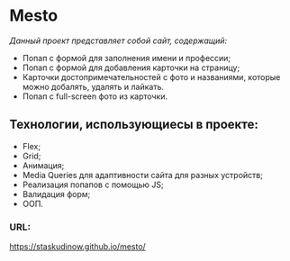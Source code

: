 # __Mesto__

*Данный проект представляет собой сайт, содержащий:*
* Попап с формой для заполнения имени и профессии;
* Попап с формой для добавления карточки на страницу;
* Карточки достопримечательностей с фото и названиями, которые можно добалять, удалять и лайкать.
* Попап с full-screen фото из карточки.

## __Технологии, использующиесы в проекте:__
* Flex;
* Grid;
* Анимация;
* Media Queries для адаптивности сайта для разныx устройств;
* Реализация попапов с помощью JS;
* Валидация форм;
* ООП.

### __URL:__
https://staskudinow.github.io/mesto/
